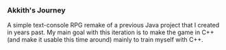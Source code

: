 ### Akkith's Journey ###

A simple text-console RPG remake of a previous Java project that I created in years past. 
My main goal with this iteration is to make the game in C++ (and make it usable this time around) mainly to train myself with C++.
